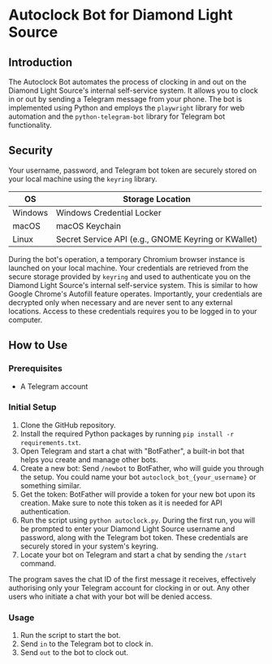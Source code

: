
# Autoclock Bot for Diamond Light Source

## Introduction

The Autoclock Bot automates the process of clocking in and out on the Diamond Light Source's internal self-service system. It allows you to clock in or out by sending a Telegram message from your phone. The bot is implemented using Python and employs the `playwright` library for web automation and the `python-telegram-bot` library for Telegram bot functionality.


## Security

Your username, password, and Telegram bot token are securely stored on your local machine using the `keyring` library. 

| OS      | Storage Location                         |
|---------|------------------------------------------|
| Windows | Windows Credential Locker                |
| macOS   | macOS Keychain                            |
| Linux   | Secret Service API (e.g., GNOME Keyring or KWallet)|

During the bot's operation, a temporary Chromium browser instance is launched on your local machine. Your credentials are retrieved from the secure storage provided by `keyring` and used to authenticate you on the Diamond Light Source's internal self-service system. This is similar to how Google Chrome's Autofill feature operates. Importantly, your credentials are decrypted only when necessary and are never sent to any external locations. Access to these credentials requires you to be logged in to your computer.



## How to Use

### Prerequisites

- A Telegram account

### Initial Setup

1. Clone the GitHub repository.
2. Install the required Python packages by running `pip install -r requirements.txt`.
3. Open Telegram and start a chat with "BotFather", a built-in bot that helps you create and manage other bots.
4. Create a new bot: Send `/newbot` to BotFather, who will guide you through the setup. You could name your bot `autoclock_bot_{your_username}` or something similar.
5. Get the token: BotFather will provide a token for your new bot upon its creation. Make sure to note this token as it is needed for API authentication.
6. Run the script using `python autoclock.py`. During the first run, you will be prompted to enter your Diamond Light Source username and password, along with the Telegram bot token. These credentials are securely stored in your system's keyring.
7. Locate your bot on Telegram and start a chat by sending the `/start` command.

The program saves the chat ID of the first message it receives, effectively authorising only your Telegram account for clocking in or out. Any other users who initiate a chat with your bot will be denied access.

### Usage

1.  Run the script to start the bot.
2.  Send `in` to the Telegram bot to clock in.
3.  Send `out` to the bot to clock out.
